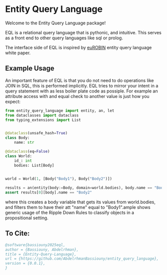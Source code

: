 # Entity Query Language


Welcome to the Entity Query Language package!

EQL is a relational query language that is pythonic, and intuitive. This serves as a front end
to other query languages like sql or prolog.

The interface side of EQL is inspired by [euROBIN](https://www.eurobin-project.eu/) entity query language white paper.


## Example Usage

An important feature of EQL is that you do not need to do operations like JOIN in SQL, this is performed implicitly.
EQL tries to mirror your intent in a query statement with as less boiler plate code as possiple.
For example an attribute access with and equal check to another value is just how you expect:

```python
from entity_query_language import entity, an, let
from dataclasses import dataclass
from typing_extensions import List


@dataclass(unsafe_hash=True)
class Body:
    name: str

@dataclass(eq=False)
class World:
    id_: int
    bodies: List[Body]
    

world = World(1, [Body("Body1"), Body("Body2")])

results = an(entity(body:=Body, domain=world.bodies), body.name == "Body2")
assert results[0][body].name == "Body2"
```

where this creates a body variable that gets its values from world.bodies, and filters them to have their att "name"
equal to "Body1".ample shows generic usage of the Ripple Down Rules to classify objects in a propositional setting.

## To Cite:

```bib
@software{bassiouny2025eql,
author = {Bassiouny, Abdelrhman},
title = {Entity-Query-Language},
url = {https://github.com/AbdelrhmanBassiouny/entity_query_language},
version = {0.0.1},
}
```